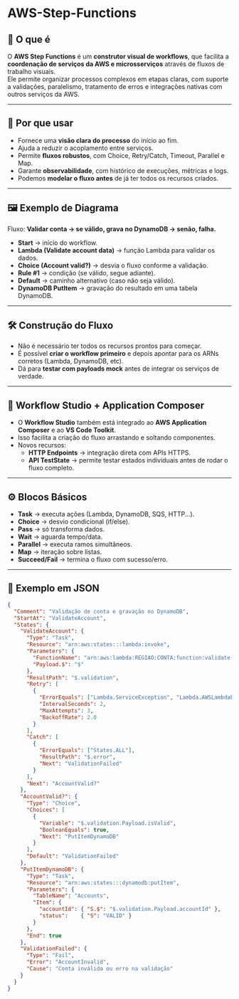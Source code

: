 # AWS-Step-Functions


## 📌 O que é
O **AWS Step Functions** é um **construtor visual de workflows**, que facilita a **coordenação de serviços da AWS e microsserviços** através de fluxos de trabalho visuais.  
Ele permite organizar processos complexos em etapas claras, com suporte a validações, paralelismo, tratamento de erros e integrações nativas com outros serviços da AWS.

---

## 🎯 Por que usar
- Fornece uma **visão clara do processo** do início ao fim.  
- Ajuda a reduzir o acoplamento entre serviços.  
- Permite **fluxos robustos**, com Choice, Retry/Catch, Timeout, Parallel e Map.  
- Garante **observabilidade**, com histórico de execuções, métricas e logs.  
- Podemos **modelar o fluxo antes** de já ter todos os recursos criados.

---

## 🖼️ Exemplo de Diagrama
Fluxo: **Validar conta → se válido, grava no DynamoDB → senão, falha.**

- **Start** → início do workflow.  
- **Lambda (Validate account data)** → função Lambda para validar os dados.  
- **Choice (Account valid?)** → desvia o fluxo conforme a validação.  
- **Rule #1** → condição (se válido, segue adiante).  
- **Default** → caminho alternativo (caso não seja válido).  
- **DynamoDB PutItem** → gravação do resultado em uma tabela DynamoDB.  

---

## 🛠️ Construção do Fluxo
- Não é necessário ter todos os recursos prontos para começar.  
- É possível **criar o workflow primeiro** e depois apontar para os ARNs corretos (Lambda, DynamoDB, etc).  
- Dá para **testar com payloads mock** antes de integrar os serviços de verdade.

---

## 🧩 Workflow Studio + Application Composer
- O **Workflow Studio** também está integrado ao **AWS Application Composer** e ao **VS Code Toolkit**.  
- Isso facilita a criação do fluxo arrastando e soltando componentes.  
- Novos recursos:  
  - **HTTP Endpoints** → integração direta com APIs HTTPS.  
  - **API TestState** → permite testar estados individuais antes de rodar o fluxo completo.  

---

## ⚙️ Blocos Básicos
- **Task** → executa ações (Lambda, DynamoDB, SQS, HTTP...).  
- **Choice** → desvio condicional (if/else).  
- **Pass** → só transforma dados.  
- **Wait** → aguarda tempo/data.  
- **Parallel** → executa ramos simultâneos.  
- **Map** → iteração sobre listas.  
- **Succeed/Fail** → termina o fluxo com sucesso/erro.  

---

## 📑 Exemplo em JSON

```json
{
  "Comment": "Validação de conta e gravação no DynamoDB",
  "StartAt": "ValidateAccount",
  "States": {
    "ValidateAccount": {
      "Type": "Task",
      "Resource": "arn:aws:states:::lambda:invoke",
      "Parameters": {
        "FunctionName": "arn:aws:lambda:REGIAO:CONTA:function:validate-account",
        "Payload.$": "$"
      },
      "ResultPath": "$.validation",
      "Retry": [
        {
          "ErrorEquals": ["Lambda.ServiceException", "Lambda.AWSLambdaException", "Lambda.SdkClientException"],
          "IntervalSeconds": 2,
          "MaxAttempts": 3,
          "BackoffRate": 2.0
        }
      ],
      "Catch": [
        {
          "ErrorEquals": ["States.ALL"],
          "ResultPath": "$.error",
          "Next": "ValidationFailed"
        }
      ],
      "Next": "AccountValid?"
    },
    "AccountValid?": {
      "Type": "Choice",
      "Choices": [
        {
          "Variable": "$.validation.Payload.isValid",
          "BooleanEquals": true,
          "Next": "PutItemDynamoDB"
        }
      ],
      "Default": "ValidationFailed"
    },
    "PutItemDynamoDB": {
      "Type": "Task",
      "Resource": "arn:aws:states:::dynamodb:putItem",
      "Parameters": {
        "TableName": "Accounts",
        "Item": {
          "accountId": { "S.$": "$.validation.Payload.accountId" },
          "status":    { "S": "VALID" }
        }
      },
      "End": true
    },
    "ValidationFailed": {
      "Type": "Fail",
      "Error": "AccountInvalid",
      "Cause": "Conta inválida ou erro na validação"
    }
  }
}

